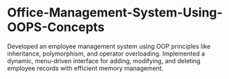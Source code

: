 # Office-Management-System-Using-OOPS-Concepts

Developed an employee management system using OOP principles like inheritance, polymorphism, and operator overloading.
Implemented a dynamic, menu-driven interface for adding, modifying, and deleting employee records with efficient memory management.
